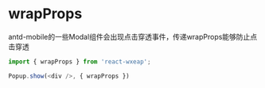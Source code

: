 # wrapProps

antd-mobile的一些Modal组件会出现点击穿透事件，传递wrapProps能够防止点击穿透

```js
import { wrapProps } from 'react-wxeap';

Popup.show(<div />, { wrapProps })

```
